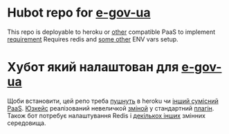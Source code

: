 # Hubot repo for [e-gov-ua](https://github.com/e-government-ua/)
This repo is deployable to heroku or [other](progrium/dokku) compatible PaaS to implement [requirement](e-government-ua/i/issues/57)
Requires redis and [some other](https://gist.github.com/budnik/187549d9490248f0e63c) ENV vars setup.

# Хубот який налаштован для [e-gov-ua](https://github.com/e-government-ua/)
Щоби встановити, цей репо треба [пушнуть](https://devcenter.heroku.com/articles/git) в heroku чи [інший сумісний PaaS](progrium/dokku). [Юзкейс](https://github.com/e-government-ua/i/issues/57) реалізований невеличкой [зміной](https://github.com/budnik/hubot-github-repo-event-notifier/commit/393e3e152fba55bd9aa9b62a4e7de433fce2c7bf) у стандартний [плагін](lornajane/hubot-github-repo-event-notifier). Також бот потребує налаштування Redis і [декількох інших](https://gist.github.com/budnik/187549d9490248f0e63c) змінних середовища.
